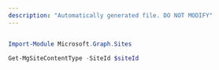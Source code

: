 ```yaml
---
description: "Automatically generated file. DO NOT MODIFY"
---
```


```powershell

Import-Module Microsoft.Graph.Sites

Get-MgSiteContentType -SiteId $siteId

```